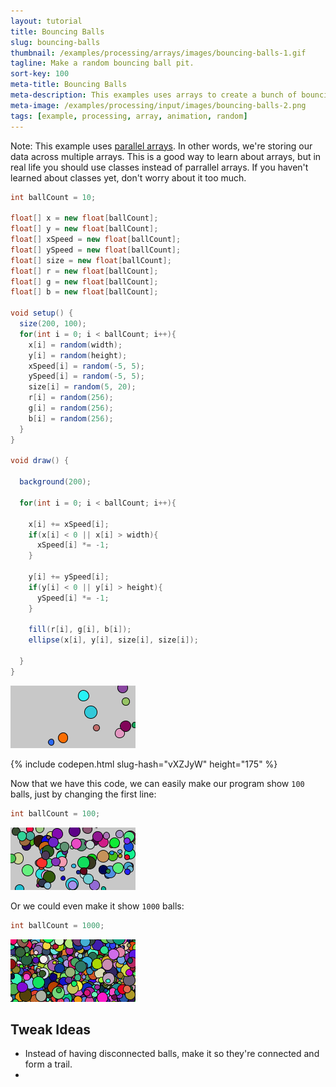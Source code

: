 ```yaml
---
layout: tutorial
title: Bouncing Balls
slug: bouncing-balls
thumbnail: /examples/processing/arrays/images/bouncing-balls-1.gif
tagline: Make a random bouncing ball pit.
sort-key: 100
meta-title: Bouncing Balls
meta-description: This examples uses arrays to create a bunch of bouncing balls.
meta-image: /examples/processing/input/images/bouncing-balls-2.png
tags: [example, processing, array, animation, random]
---
```


Note: This example uses [parallel arrays](https://en.wikipedia.org/wiki/Parallel_array). In other words, we're storing our data across multiple arrays. This is a good way to learn about arrays, but in real life you should use classes instead of parrallel arrays. If you haven't learned about classes yet, don't worry about it too much.

```java
int ballCount = 10;

float[] x = new float[ballCount];
float[] y = new float[ballCount];
float[] xSpeed = new float[ballCount];
float[] ySpeed = new float[ballCount];
float[] size = new float[ballCount];
float[] r = new float[ballCount];
float[] g = new float[ballCount];
float[] b = new float[ballCount];

void setup() {
  size(200, 100);
  for(int i = 0; i < ballCount; i++){
    x[i] = random(width);
    y[i] = random(height);
    xSpeed[i] = random(-5, 5);
    ySpeed[i] = random(-5, 5);
    size[i] = random(5, 20);
    r[i] = random(256);
    g[i] = random(256);
    b[i] = random(256);
  }
}

void draw() {

  background(200);
  
  for(int i = 0; i < ballCount; i++){
    
    x[i] += xSpeed[i];
    if(x[i] < 0 || x[i] > width){
      xSpeed[i] *= -1;
    }
    
    y[i] += ySpeed[i];
    if(y[i] < 0 || y[i] > height){
      ySpeed[i] *= -1;
    }
    
    fill(r[i], g[i], b[i]);
    ellipse(x[i], y[i], size[i], size[i]);
   
  }
}
```

![10 bouncing balls](/examples/processing/arrays/images/bouncing-balls-1.gif)

{% include codepen.html slug-hash="vXZJyW" height="175" %}

Now that we have this code, we can easily make our program show `100` balls, just by changing the first line:

```java
int ballCount = 100;
```

![100 bouncing balls](/examples/processing/arrays/images/bouncing-balls-2.gif)

Or we could even make it show `1000` balls:

```java
int ballCount = 1000;
```

![1000 bouncing balls](/examples/processing/arrays/images/bouncing-balls-3.gif)
    

## Tweak Ideas

- Instead of having disconnected balls, make it so they're connected and form a trail.
- 
